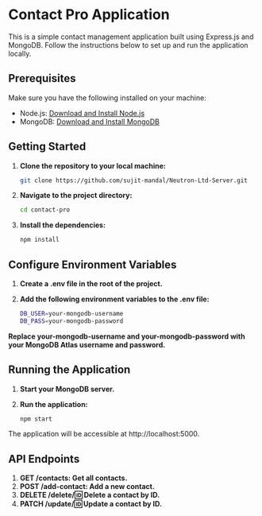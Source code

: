 # Contact Pro Application

This is a simple contact management application built using Express.js and MongoDB. Follow the instructions below to set up and run the application locally.

## Prerequisites

Make sure you have the following installed on your machine:

- Node.js: [Download and Install Node.js](https://nodejs.org/)
- MongoDB: [Download and Install MongoDB](https://docs.mongodb.com/manual/installation/)

## Getting Started

1. **Clone the repository to your local machine:**

   ```bash
   git clone https://github.com/sujit-mandal/Neutron-Ltd-Server.git

2. **Navigate to the project directory:**

   ```bash
   cd contact-pro
3. **Install the dependencies:**

   ```bash
   npm install

## Configure Environment Variables

1. **Create a .env file in the root of the project.**

2. **Add the following environment variables to the .env file:**
   ```bash
   DB_USER=your-mongodb-username
   DB_PASS=your-mongodb-password
**Replace your-mongodb-username and your-mongodb-password with your MongoDB Atlas username and password.**

## Running the Application
1. **Start your MongoDB server.**

2. **Run the application:**
   ```bash
   npm start

The application will be accessible at http://localhost:5000.

## API Endpoints
1. **GET /contacts: Get all contacts.**
2. **POST /add-contact: Add a new contact.**
3. **DELETE /delete/:id: Delete a contact by ID.**
4. **PATCH /update/:id: Update a contact by ID.**